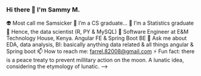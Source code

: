 ### Hi there 👋 I'm Sammy M.
👽 Most call me Samsicker
🔭 I’m a CS graduate...
🌱 I’m a Statistics graduate
👯 Hence, the data scientist (R, PY & MySQL)
🤔 Software Engineer at E&M Technology House, Kenya. Angular FE & Spring Boot BE
💬 Ask me about EDA, data analysis, BI: basically anything data related & all things angular & Spring boot
📫 How to reach me: farrel.82008@gmail.com
⚡ Fun fact: there is a peace treaty to prevent millitary action on the moon. A lunatic idea, considering the etymology of lunatic.
-->
